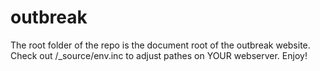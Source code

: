 # outbreak
The root folder of the repo is the document root of the outbreak website.
Check out /_source/env.inc to adjust pathes on YOUR webserver.
Enjoy!
